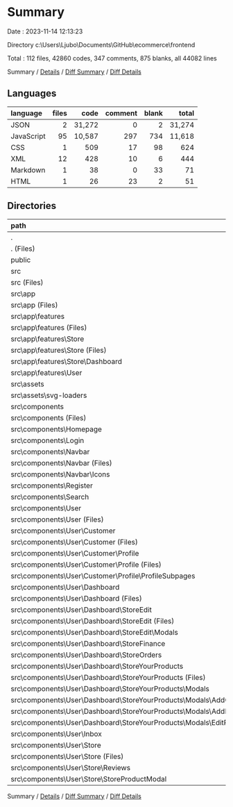# Summary

Date : 2023-11-14 12:13:23

Directory c:\\Users\\Ljubo\\Documents\\GitHub\\ecommerce\\frontend

Total : 112 files,  42860 codes, 347 comments, 875 blanks, all 44082 lines

Summary / [Details](details.md) / [Diff Summary](diff.md) / [Diff Details](diff-details.md)

## Languages
| language | files | code | comment | blank | total |
| :--- | ---: | ---: | ---: | ---: | ---: |
| JSON | 2 | 31,272 | 0 | 2 | 31,274 |
| JavaScript | 95 | 10,587 | 297 | 734 | 11,618 |
| CSS | 1 | 509 | 17 | 98 | 624 |
| XML | 12 | 428 | 10 | 6 | 444 |
| Markdown | 1 | 38 | 0 | 33 | 71 |
| HTML | 1 | 26 | 23 | 2 | 51 |

## Directories
| path | files | code | comment | blank | total |
| :--- | ---: | ---: | ---: | ---: | ---: |
| . | 112 | 42,860 | 347 | 875 | 44,082 |
| . (Files) | 5 | 31,325 | 1 | 40 | 31,366 |
| public | 1 | 26 | 23 | 2 | 51 |
| src | 106 | 11,509 | 323 | 833 | 12,665 |
| src (Files) | 3 | 665 | 23 | 119 | 807 |
| src\\app | 34 | 744 | 3 | 170 | 917 |
| src\\app (Files) | 1 | 71 | 0 | 1 | 72 |
| src\\app\\features | 33 | 673 | 3 | 169 | 845 |
| src\\app\\features (Files) | 7 | 194 | 0 | 31 | 225 |
| src\\app\\features\\Store | 12 | 185 | 0 | 60 | 245 |
| src\\app\\features\\Store (Files) | 11 | 170 | 0 | 55 | 225 |
| src\\app\\features\\Store\\Dashboard | 1 | 15 | 0 | 5 | 20 |
| src\\app\\features\\User | 14 | 294 | 3 | 78 | 375 |
| src\\assets | 12 | 428 | 10 | 6 | 444 |
| src\\assets\\svg-loaders | 12 | 428 | 10 | 6 | 444 |
| src\\components | 57 | 9,672 | 287 | 538 | 10,497 |
| src\\components (Files) | 1 | 168 | 17 | 17 | 202 |
| src\\components\\Homepage | 9 | 1,734 | 31 | 71 | 1,836 |
| src\\components\\Login | 2 | 168 | 6 | 18 | 192 |
| src\\components\\Navbar | 3 | 856 | 13 | 32 | 901 |
| src\\components\\Navbar (Files) | 2 | 666 | 13 | 21 | 700 |
| src\\components\\Navbar\\Icons | 1 | 190 | 0 | 11 | 201 |
| src\\components\\Register | 2 | 218 | 8 | 17 | 243 |
| src\\components\\Search | 2 | 363 | 8 | 22 | 393 |
| src\\components\\User | 38 | 6,165 | 204 | 361 | 6,730 |
| src\\components\\User (Files) | 1 | 228 | 25 | 16 | 269 |
| src\\components\\User\\Customer | 7 | 1,205 | 27 | 62 | 1,294 |
| src\\components\\User\\Customer (Files) | 1 | 242 | 8 | 14 | 264 |
| src\\components\\User\\Customer\\Profile | 6 | 963 | 19 | 48 | 1,030 |
| src\\components\\User\\Customer\\Profile (Files) | 1 | 131 | 2 | 4 | 137 |
| src\\components\\User\\Customer\\Profile\\ProfileSubpages | 5 | 832 | 17 | 44 | 893 |
| src\\components\\User\\Dashboard | 20 | 2,745 | 91 | 170 | 3,006 |
| src\\components\\User\\Dashboard (Files) | 3 | 353 | 7 | 16 | 376 |
| src\\components\\User\\Dashboard\\StoreEdit | 5 | 467 | 21 | 34 | 522 |
| src\\components\\User\\Dashboard\\StoreEdit (Files) | 3 | 380 | 14 | 21 | 415 |
| src\\components\\User\\Dashboard\\StoreEdit\\Modals | 2 | 87 | 7 | 13 | 107 |
| src\\components\\User\\Dashboard\\StoreFinance | 3 | 240 | 12 | 22 | 274 |
| src\\components\\User\\Dashboard\\StoreOrders | 2 | 406 | 9 | 15 | 430 |
| src\\components\\User\\Dashboard\\StoreYourProducts | 7 | 1,279 | 42 | 83 | 1,404 |
| src\\components\\User\\Dashboard\\StoreYourProducts (Files) | 1 | 263 | 17 | 28 | 308 |
| src\\components\\User\\Dashboard\\StoreYourProducts\\Modals | 6 | 1,016 | 25 | 55 | 1,096 |
| src\\components\\User\\Dashboard\\StoreYourProducts\\Modals\\AddCollectionModal | 2 | 232 | 5 | 13 | 250 |
| src\\components\\User\\Dashboard\\StoreYourProducts\\Modals\\AddProductModal | 2 | 324 | 7 | 19 | 350 |
| src\\components\\User\\Dashboard\\StoreYourProducts\\Modals\\EditProductModal | 2 | 460 | 13 | 23 | 496 |
| src\\components\\User\\Inbox | 3 | 530 | 31 | 39 | 600 |
| src\\components\\User\\Store | 7 | 1,457 | 30 | 74 | 1,561 |
| src\\components\\User\\Store (Files) | 3 | 498 | 17 | 30 | 545 |
| src\\components\\User\\Store\\Reviews | 2 | 321 | 6 | 24 | 351 |
| src\\components\\User\\Store\\StoreProductModal | 2 | 638 | 7 | 20 | 665 |

Summary / [Details](details.md) / [Diff Summary](diff.md) / [Diff Details](diff-details.md)
